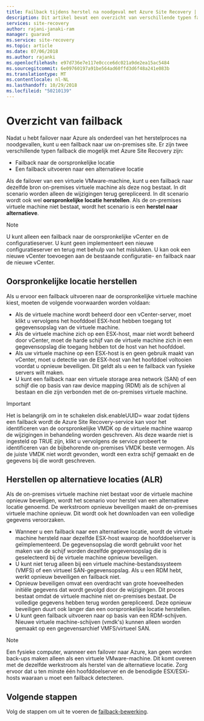 ```yaml
---
title: Failback tijdens herstel na noodgeval met Azure Site Recovery | Microsoft Docs
description: Dit artikel bevat een overzicht van verschillende typen failback en de beperkingen worden overwogen terwijl er een failover naar on-premises tijdens herstel na noodgeval met de Azure Site Recovery-service.
services: site-recovery
author: rajani-janaki-ram
manager: guaravd
ms.service: site-recovery
ms.topic: article
ms.date: 07/06/2018
ms.author: rajanki
ms.openlocfilehash: e97d736e7e117e0ccce6dc021a9de2ea15ac5484
ms.sourcegitcommit: 6e09760197a91be564ad60ffd3d6f48a241e083b
ms.translationtype: MT
ms.contentlocale: nl-NL
ms.lasthandoff: 10/29/2018
ms.locfileid: "50210139"
---
```

# <a name="overview-of-failback"></a>Overzicht van failback

Nadat u hebt failover naar Azure als onderdeel van het herstelproces na noodgevallen, kunt u een failback naar uw on-premises site. Er zijn twee verschillende typen failback die mogelijk met Azure Site Recovery zijn: 

- Failback naar de oorspronkelijke locatie 
- Een failback uitvoeren naar een alternatieve locatie

Als de failover van een virtuele VMware-machine, kunt u een failback naar dezelfde bron on-premises virtuele machine als deze nog bestaat. In dit scenario worden alleen de wijzigingen terug gerepliceerd. In dit scenario wordt ook wel **oorspronkelijke locatie herstellen**. Als de on-premises virtuele machine niet bestaat, wordt het scenario is een **herstel naar alternatieve**.

> [!NOTE]
> U kunt alleen een failback naar de oorspronkelijke vCenter en de configuratieserver. U kunt geen implementeert een nieuwe configuratieserver en terug met behulp van het mislukken. U kan ook een nieuwe vCenter toevoegen aan de bestaande configuratie- en failback naar de nieuwe vCenter.

## <a name="original-location-recovery-olr"></a>Oorspronkelijke locatie herstellen
Als u ervoor een failback uitvoeren naar de oorspronkelijke virtuele machine kiest, moeten de volgende voorwaarden worden voldaan:

* Als de virtuele machine wordt beheerd door een vCenter-server, moet klikt u vervolgens het hoofddoel ESX-host hebben toegang tot gegevensopslag van de virtuele machine.
* Als de virtuele machine zich op een ESX-host, maar niet wordt beheerd door vCenter, moet de harde schijf van de virtuele machine zich in een gegevensopslag die toegang hebben tot de host van het hoofddoel.
* Als uw virtuele machine op een ESX-host is en geen gebruik maakt van vCenter, moet u detectie van de ESX-host van het hoofddoel voltooien voordat u opnieuw beveiligen. Dit geldt als u een te failback van fysieke servers wilt maken.
* U kunt een failback naar een virtuele storage area network (SAN) of een schijf die op basis van raw device mapping (RDM) als de schijven al bestaan en die zijn verbonden met de on-premises virtuele machine.

> [!IMPORTANT]
> Het is belangrijk om in te schakelen disk.enableUUID= waar zodat tijdens een failback wordt de Azure Site Recovery-service kan voor het identificeren van de oorspronkelijke VMDK op de virtuele machine waarop de wijzigingen in behandeling worden geschreven. Als deze waarde niet is ingesteld op TRUE zijn, klikt u vervolgens de service probeert te identificeren van de bijbehorende on-premises VMDK beste vermogen. Als de juiste VMDK niet wordt gevonden, wordt een extra schijf gemaakt en de gegevens bij die wordt geschreven.

## <a name="alternate-location-recovery-alr"></a>Herstellen op alternatieve locaties (ALR)
Als de on-premises virtuele machine niet bestaat voor de virtuele machine opnieuw beveiligen, wordt het scenario voor herstel van een alternatieve locatie genoemd. De werkstroom opnieuw beveiligen maakt de on-premises virtuele machine opnieuw. Dit wordt ook het downloaden van een volledige gegevens veroorzaken.

* Wanneer u een failback naar een alternatieve locatie, wordt de virtuele machine hersteld naar dezelfde ESX-host waarop de hoofddoelserver is geïmplementeerd. De gegevensopslag die wordt gebruikt voor het maken van de schijf worden dezelfde gegevensopslag die is geselecteerd bij de virtuele machine opnieuw beveiligen.
* U kunt niet terug alleen bij een virtuele machine-bestandssysteem (VMFS) of een virtueel SAN-gegevensopslag. Als u een RDM hebt, werkt opnieuw beveiligen en failback niet.
* Opnieuw beveiligen omvat een overdracht van grote hoeveelheden initiële gegevens dat wordt gevolgd door de wijzigingen. Dit proces bestaat omdat de virtuele machine niet on-premises bestaat. De volledige gegevens hebben terug worden gerepliceerd. Deze opnieuw beveiligen duurt ook langer dan een oorspronkelijke locatie herstellen.
* U kunt geen failback uitvoeren naar op basis van een RDM-schijven. Nieuwe virtuele machine-schijven (vmdk's) kunnen alleen worden gemaakt op een gegevensarchief VMFS/virtueel SAN.

> [!NOTE]
> Een fysieke computer, wanneer een failover naar Azure, kan geen worden back-ups maken alleen als een virtuele VMware-machine. Dit komt overeen met de dezelfde werkstroom als herstel van de alternatieve locatie. Zorg ervoor dat u ten minste één hoofddoelserver en de benodigde ESX/ESXi-hosts waaraan u moet een failback detecteren.

## <a name="next-steps"></a>Volgende stappen

Volg de stappen om uit te voeren de [failback-bewerking](vmware-azure-failback.md).

